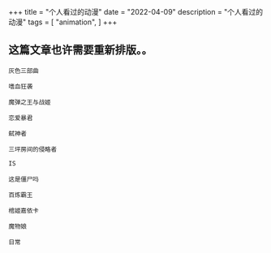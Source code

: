 +++
title = "个人看过的动漫"
date = "2022-04-09"
description = "个人看过的动漫"
tags = [
    "animation",
]
+++
## 这篇文章也许需要重新排版。。

```
灰色三部曲

```
```
嗜血狂袭

```
```
魔弹之王与战姬

```
```
恋爱暴君

```
```
弑神者

```
```
三坪房间的侵略者

```
```
IS

```
```
这是僵尸吗

```
```
百炼霸王

```
```
棺姬嘉依卡

```
```
魔物娘

```
```
日常

```
